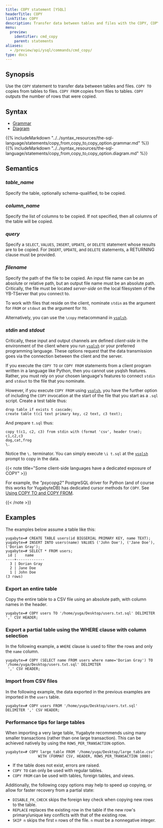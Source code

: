 ```yaml
---
title: COPY statement [YSQL]
headerTitle: COPY
linkTitle: COPY
description: Transfer data between tables and files with the COPY, COPY TO, and COPY FROM statements.
menu:
  preview:
    identifier: cmd_copy
    parent: statements
aliases:
  - /preview/api/ysql/commands/cmd_copy/
type: docs
---
```


## Synopsis

Use the `COPY` statement to transfer data between tables and files. `COPY TO` copies from tables to files. `COPY FROM` copies from files to tables. `COPY` outputs the number of rows that were copied.

## Syntax

<ul class="nav nav-tabs nav-tabs-yb">
  <li >
    <a href="#grammar" class="nav-link active" id="grammar-tab" data-toggle="tab" role="tab" aria-controls="grammar" aria-selected="true">
      <i class="fas fa-file-alt" aria-hidden="true"></i>
      Grammar
    </a>
  </li>
  <li>
    <a href="#diagram" class="nav-link" id="diagram-tab" data-toggle="tab" role="tab" aria-controls="diagram" aria-selected="false">
      <i class="fas fa-project-diagram" aria-hidden="true"></i>
      Diagram
    </a>
  </li>
</ul>

<div class="tab-content">
  <div id="grammar" class="tab-pane fade show active" role="tabpanel" aria-labelledby="grammar-tab">
  {{% includeMarkdown "../../syntax_resources/the-sql-language/statements/copy_from,copy_to,copy_option.grammar.md" %}}
  </div>
  <div id="diagram" class="tab-pane fade" role="tabpanel" aria-labelledby="diagram-tab">
  {{% includeMarkdown "../../syntax_resources/the-sql-language/statements/copy_from,copy_to,copy_option.diagram.md" %}}
  </div>
</div>

## Semantics

### *table_name*

Specify the table, optionally schema-qualified, to be copied.

### *column_name*

Specify the list of columns to be copied. If not specified, then all columns of the table will be copied.

### *query*

Specify a `SELECT`, `VALUES`, `INSERT`, `UPDATE`, or `DELETE` statement whose results are to be copied. For `INSERT`, `UPDATE`, and `DELETE` statements, a RETURNING clause must be provided.

### *filename*

Specify the path of the file to be copied. An input file name can be an absolute or relative path, but an output file name must be an absolute path. Critically, the file must be located _server-side_ on the local filesystem of the YB-TServer that you connect to.

To work with files that reside on the client, nominate `stdin` as the argument for `FROM` or `stdout` as the argument for `TO`.

Alternatively, you can use the `\copy` metacommand in [`ysqlsh`](../../../../../admin/ysqlsh#copy-table-column-list-query-from-to-filename-program-command-stdin-stdout-pstdin-pstdout-with-option).

### *stdin* and *stdout*

Critically, these input and output channels are defined _client-side_ in the environment of the client where you run  [`ysqlsh`](../../../../../admin/ysqlsh#copy-table-column-list-query-from-to-filename-program-command-stdin-stdout-pstdin-pstdout-with-option) or your preferred programming language. These options request that the data transmission goes via the connection between the client and the server.

If you execute the `COPY TO` or `COPY FROM` statements  from a client program written in a language like Python, then you cannot use ysqlsh features. Rather, you must rely on your chosen language's features to connect `stdin` and `stdout` to the file that you nominate.

However, if  you execute `COPY FROM` using  [`ysqlsh`](../../../../../admin/ysqlsh#copy-table-column-list-query-from-to-filename-program-command-stdin-stdout-pstdin-pstdout-with-option), you have the further option of including the `COPY` invocation at the start of the file that you start as a `.sql` script. Create a test table thus:

```plpgsql
drop table if exists t cascade;
create table t(c1 text primary key, c2 text, c3 text);
```

And prepare `t.sql` thus:

```
copy t(c1, c2, c3) from stdin with (format 'csv', header true);
c1,c2,c3
dog,cat,frog
\.
```

Notice the `\.` terminator. You can simply execute `\i t.sql` at the  [`ysqlsh`](../../../../../admin/ysqlsh#copy-table-column-list-query-from-to-filename-program-command-stdin-stdout-pstdin-pstdout-with-option) prompt to copy in the data.

{{< note title="Some client-side languages have a dedicated exposure of COPY" >}}

For example, the _"psycopg2"_ PostgreSQL driver for Python (and of course this works for YugabyteDB) has dedicated cursor methods for `COPY`. See [Using COPY TO and COPY FROM](https://www.psycopg.org/docs/usage.html#using-copy-to-and-copy-from).

{{< /note >}}

## Examples

The examples below assume a table like this:

```plpgsql
yugabyte=# CREATE TABLE users(id BIGSERIAL PRIMARY KEY, name TEXT);
yugabyte=# INSERT INTO users(name) VALUES ('John Doe'), ('Jane Doe'), ('Dorian Gray');
yugabyte=# SELECT * FROM users;
 id |    name
----+-------------
  3 | Dorian Gray
  2 | Jane Doe
  1 | John Doe
(3 rows)
```

### Export an entire table

Copy the entire table to a CSV file using an absolute path, with column names in the header.

```plpgsql
yugabyte=# COPY users TO '/home/yuga/Desktop/users.txt.sql' DELIMITER ',' CSV HEADER;
```

### Export a partial table using the WHERE clause with column selection

In the following example, a `WHERE` clause is used to filter the rows and only the `name` column.


```plpgsql
yugabyte=# COPY (SELECT name FROM users where name='Dorian Gray') TO '/home/yuga/Desktop/users.txt.sql' DELIMITER
 ',' CSV HEADER;
```

### Import from CSV files

In the following example, the data exported in the previous examples are imported in the `users` table.

```plpgsql
yugabyte=# COPY users FROM '/home/yuga/Desktop/users.txt.sql' DELIMITER ',' CSV HEADER;
```


### Performance tips for large tables

When importing a very large table, Yugabyte recommends using many smaller transactions (rather than one large transaction).
This can be achieved natively by using the `ROWS_PER_TRANSACTION` option.

```plpgsql
yugabyte=# COPY large_table FROM '/home/yuga/Desktop/large_table.csv'
               WITH (FORMAT CSV, HEADER, ROWS_PER_TRANSACTION 1000);
```


- If the table does not exist, errors are raised.
- `COPY TO` can only be used with regular tables.
- `COPY FROM` can be used with tables, foreign tables, and views.

Additionally, the following copy options may help to speed up copying, or allow for faster recovery from a partial state:
* `DISABLE_FK_CHECK` skips the foreign key check when copying new rows to the table.
* `REPLACE` replaces the existing row in the table if the new row's primary/unique key conflicts with that of the existing row.
* `SKIP n` skips the first `n` rows of the file. `n` must be a nonnegative integer.
